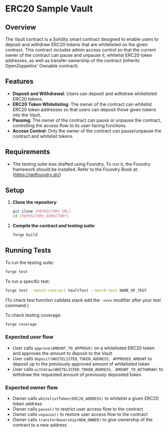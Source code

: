 # ERC20 Sample Vault

## Overview

The Vault contract is a Solidity smart contract designed to enable users to deposit and withdraw ERC20 tokens that are whitelisted on the given contract. This contract includes admin access control so that the current owner of the contract can pause and unpause it, whitelist ERC20 token addresses, as well as transfer ownership of the contract (inherits OpenZeppelins' Ownable contract).

## Features

- **Deposit and Withdrawal**: Users can deposit and withdraw whitelisted ERC20 tokens.
- **ERC20 Token Whitelisting**: The owner of the contract can whitelist ERC20 token addresses so that users can deposit those given tokens into the Vault.
- **Pausing**: The owner of the contract can pause or unpause the contract, controlling the access flow to its user-facing functions.
- **Access Control**: Only the owner of the contract can pause/unpause the contract and whitelist tokens.

## Requirements

- The testing suite was drafted using Foundry. To run it, the Foundry framework should be installed. Refer to the Foundry Book at:
(https://getfoundry.sh/)

## Setup

1. **Clone the repository**:
   ```bash
   git clone [REPOSITORY_URL]
   cd [REPOSITORY_DIRECTORY]
   ```

2. **Compile the contract and testing suite**:
   ```bash
   forge build
   ```

## Running Tests

To run the testing suite:

```bash
forge test
```

To run a specific test:
```bash
forge test --match-contract VaultTest --match-test NAME_OF_TEST
```

(To check test function calldata stack add the ``` -vvvv ``` modifier after your test command.)

To check testing coverage:
```bash
forge coverage
```

### Expected user flow

- User calls ```approve(AMOUNT_TO_APPROVE)``` on a whitelisted ERC20 token and approves the amount to deposit to the Vault
- User calls ```deposit(WHITELISTED_TOKEN_ADDRESS, APPROVED_AMOUNT``` to deposit up to the previously approved amount of whitelisted token
- User calls ```withdraw(WHITELISTED_TOKEN_ADDRESS, AMOUNT_TO_WITHDRAW)``` to withdraw the requested amount of previously deposited token

### Expected owner flow

- Owner calls ```whitelistToken(ERC20_ADDRESS)``` to whitelist a given ERC20 token address
- Owner calls ```pause()``` to restrict user access flow to the contract
- Owner calls ```unpause()``` to restore user access flow to the contract
- Owner calls ```transferOwnership(NEW_OWNER)``` to give ownership of the contract to a new address
